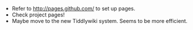 * Refer to http://pages.github.com/ to set up pages.
* Check project pages!
* Maybe move to the new Tiddlywiki system. Seems to be more efficient.
